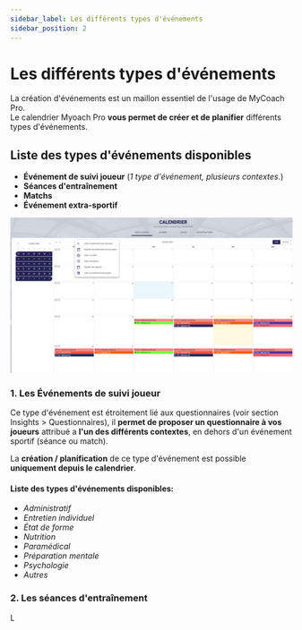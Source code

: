 ```yaml
---
sidebar_label: Les différents types d'événements
sidebar_position: 2
---
```


# Les différents types d'événements  
  
La création d'événements est un maillon essentiel de l'usage de MyCoach Pro.  
Le calendrier Myoach Pro **vous permet de créer et de planifier** différents types d'événements.  

## Liste des types d'événements disponibles

- **Événement de suivi joueur** (_1 type d'événement, plusieurs contextes._)
- **Séances d'entraînement**
- **Matchs**
- **Événement extra-sportif**  

![](calendar-event-types.png)  


### 1\. Les Événements de suivi joueur  
  
Ce type d'événement est étroitement lié aux questionnaires (voir section Insights > Questionnaires), il **permet de proposer un questionnaire à vos joueurs** attribué a **l'un des différents contextes**, en dehors d'un événement sportif (séance ou match).  
  
La **création / planification** de ce type d'événement est possible **uniquement depuis le calendrier**. 
  

#### Liste des types d'événements disponibles:

- _Administratif_
- _Entretien individuel_
- _État de forme_
- _Nutrition_
- _Paramédical_
- _Préparation mentale_
- _Psychologie_
- _Autres_

### 2\. Les séances d'entraînement  

L